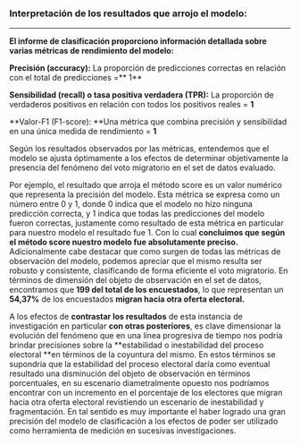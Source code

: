 ### Interpretación de los resultados que arrojo el modelo:

------------

**El informe de clasificación proporciono información detallada sobre varias métricas de rendimiento del modelo:**

**Precisión (accuracy):** La proporción de predicciones correctas en relación con el total de predicciones =** 1**

**Sensibilidad (recall) o tasa positiva verdadera (TPR):** La proporción de verdaderos positivos en relación con todos los positivos reales = **1**

**Valor-F1 (F1-score): **Una métrica que combina precisión y sensibilidad en una única medida de rendimiento = **1**

Según los resultados observados por las métricas, entendemos que el modelo se ajusta óptimamente a los efectos de determinar objetivamente la presencia del fenómeno del voto migratorio en el set de datos evaluado.

Por ejemplo, el resultado que arroja el método score es un valor numérico que representa la precisión del modelo. 
Esta métrica se expresa como un número entre 0 y 1, donde 0 indica que el modelo no hizo ninguna predicción correcta, y 1 indica que todas las predicciones del modelo fueron correctas, justamente como resultado de esta métrica en particular para nuestro modelo el resultado fue 1.
Con lo cual **concluimos que según el método score nuestro modelo fue absolutamente preciso.**
Adicionalmente cabe destacar que como surgen de todas las métricas de observación del modelo, podemos apreciar que el mismo resulta ser robusto y consistente, clasificando de forma eficiente el voto migratorio.
En términos de dimensión del objeto de observación en el set de datos, encontramos que **199 del total de los encuestados**, lo que representan un **54,37%** de los encuestados **migran hacia otra oferta electoral.**

A los efectos de **contrastar los resultados** de esta instancia de investigación en particular **con otras posteriores**, es clave dimensionar la evolución del fenómeno que en una línea progresiva de tiempo nos podría brindar precisiones sobre la **estabilidad o inestabilidad del proceso electoral **en términos de la coyuntura del mismo.
En estos términos se supondría que la estabilidad del proceso electoral daría como eventual resultado una disminución del objeto de observación en términos porcentuales, en su escenario diametralmente opuesto nos podríamos encontrar con un incremento en el porcentaje de los electores que migran hacia otra oferta electoral revistiendo un escenario de inestabilidad y fragmentación.
En tal sentido es muy importante el haber logrado una gran precisión del modelo de clasificación a los efectos de poder ser utilizado como herramienta de medición en sucesivas investigaciones.
